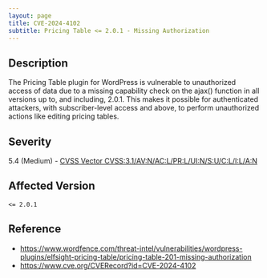 ```yaml
---
layout: page
title: CVE-2024-4102
subtitle: Pricing Table <= 2.0.1 - Missing Authorization
---
```

## Description
The Pricing Table plugin for WordPress is vulnerable to unauthorized access of data due to a missing capability check on the ajax() function in all versions up to, and including, 2.0.1. This makes it possible for authenticated attackers, with subscriber-level access and above, to perform unauthorized actions like editing pricing tables.

## Severity
 5.4 (Medium) - [CVSS Vector CVSS:3.1/AV:N/AC:L/PR:L/UI:N/S:U/C:L/I:L/A:N](https://www.first.org/cvss/calculator/3.1#CVSS:3.1/AV:N/AC:L/PR:L/UI:N/S:U/C:L/I:L/A:N)

## Affected Version
    <= 2.0.1

## Reference
- https://www.wordfence.com/threat-intel/vulnerabilities/wordpress-plugins/elfsight-pricing-table/pricing-table-201-missing-authorization
- https://www.cve.org/CVERecord?id=CVE-2024-4102





